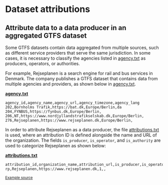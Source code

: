 # Dataset attributions

## Attribute data to a data producer in an aggregated GTFS dataset

Some GTFS datasets contain data aggregated from multiple sources, such as different service providers that serve the same jurisdiction. In some cases, it is necessary to classify the agencies listed in [agency.txt](../../reference/#agencytxt) as producers, operators, or authorities. 

For example, Rejseplanen is a search engine for rail and bus services in Denmark. The company publishes a GTFS dataset that contains data from multiple agencies and providers, as shown below in [agency.txt](../../reference/#agencytxt). 

[**agency.txt**](../../reference/#agencytxt)

```
agency_id,agency_name,agency_url,agency_timezone,agency_lang
202,Bornholms Trafik,https://bat.dk,Europe/Berlin,da
204,FYNBUS,https://fynbus.dk,Europe/Berlin,
206,NT,https://www.nordjyllandstrafikselskab.dk,Europe/Berlin,
276,Rejseplanen,https://www.rejseplanen.dk,Europe/Berlin,
```

In order to attribute Rejseplanen as a data producer, the file [attributions.txt](../../reference/#attributionstxt) is used, where an attribution ID is defined alongside the name and URL of the organization. The fields `is_producer`, `is_operator`, and `is_authority` are used to categorize Rejseplanen as shown below: 

[**attributions.txt**](../../reference/#attributionstxt)

```
attribution_id,organization_name,attribution_url,is_producer,is_operator,is_authority
rp,Rejseplanen,https://www.rejseplanen.dk,1,,
```

<sup>[Example source](http://www.rejseplanen.info/labs/GTFS.zip)</sup>